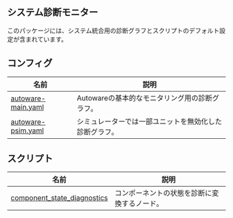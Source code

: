 ## システム診断モニター

このパッケージには、システム統合用の診断グラフとスクリプトのデフォルト設定が含まれています。

## コンフィグ

| 名前                                             | 説明                                                     |
| -------------------------------------------------- | ----------------------------------------------------------- |
| [autoware-main.yaml](./config/autoware-main.yaml) | Autowareの基本的なモニタリング用の診断グラフ。          |
| [autoware-psim.yaml](./config/autoware-psim.yaml) | シミュレーターでは一部ユニットを無効化した診断グラフ。 |

## スクリプト

| 名前                                                                   | 説明                                           |
| ---------------------------------------------------------------------- | --------------------------------------------------- |
| [component_state_diagnostics](./script/component_state_diagnostics.py) | コンポーネントの状態を診断に変換するノード。 |

